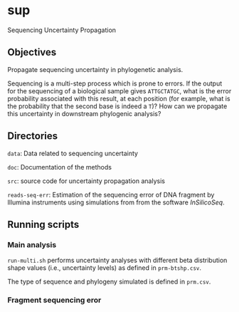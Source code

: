 # sup
Sequencing Uncertainty Propagation

## Objectives

Propagate sequencing uncertainty in phylogenetic analysis.

Sequencing is a multi-step process which is prone to errors. If the output for the sequencing of a biological sample gives `ATTGCTATGC`, what is the error probability associated with this result, at each position (for example, what is the probability that the second base is indeed a `T`)? How can we propagate this uncertainty in downstream phylogenic analysis?

## Directories

`data`: Data related to sequencing uncertainty

`doc`: Documentation of the methods

`src`: source code for uncertainty propagation analysis

`reads-seq-err`: Estimation of the sequencing error of DNA fragment by Illumina instruments using simulations from from the software *InSilicoSeq*.


## Running scripts

### Main analysis

`run-multi.sh` performs uncertainty analyses with different beta distribution shape values (i.e., uncertainty levels) as defined in `prm-btshp.csv`.

The type of sequence and phylogeny simulated is defined in `prm.csv`.


### Fragment sequencing eror
